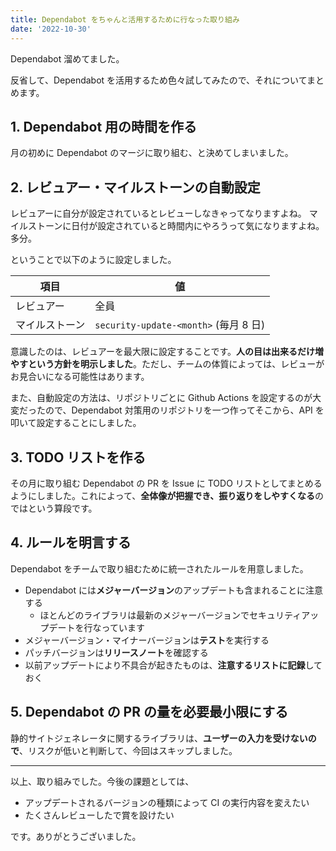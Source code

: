 ```yaml
---
title: Dependabot をちゃんと活用するために行なった取り組み
date: '2022-10-30'
---
```


Dependabot 溜めてました。

反省して、Dependabot を活用するため色々試してみたので、それについてまとめます。

## 1. Dependabot 用の時間を作る

月の初めに Dependabot のマージに取り組む、と決めてしまいました。

## 2. レビュアー・マイルストーンの自動設定

レビュアーに自分が設定されているとレビューしなきゃってなりますよね。
マイルストーンに日付が設定されていると時間内にやろうって気になりますよね。多分。

ということで以下のように設定しました。

| 項目           | 値                                    |
| -------------- | ------------------------------------- |
| レビュアー     | 全員                                  |
| マイルストーン | `security-update-<month>` (毎月 8 日) |

意識したのは、レビュアーを最大限に設定することです。**人の目は出来るだけ増やすという方針を明示しました**。ただし、チームの体質によっては、レビューがお見合いになる可能性はあります。

また、自動設定の方法は、リポジトリごとに Github Actions を設定するのが大変だったので、Dependabot 対策用のリポジトリを一つ作ってそこから、API を叩いて設定することにしました。

## 3. TODO リストを作る

その月に取り組む Dependabot の PR を Issue に TODO リストとしてまとめるようにしました。これによって、**全体像が把握でき、振り返りをしやすくなる**のではという算段です。

## 4. ルールを明言する

Dependabot をチームで取り組むために統一されたルールを用意しました。

- Dependabot には**メジャーバージョン**のアップデートも含まれることに注意する
  - ほとんどのライブラリは最新のメジャーバージョンでセキュリティアップデートを行なっています
- メジャーバージョン・マイナーバージョンは**テスト**を実行する
- パッチバージョンは**リリースノート**を確認する
- 以前アップデートにより不具合が起きたものは、**注意するリストに記録**しておく

## 5. Dependabot の PR の量を必要最小限にする

静的サイトジェネレータに関するライブラリは、**ユーザーの入力を受けないので**、リスクが低いと判断して、今回はスキップしました。

---

以上、取り組みでした。今後の課題としては、

- アップデートされるバージョンの種類によって CI の実行内容を変えたい
- たくさんレビューしたで賞を設けたい

です。ありがとうございました。
